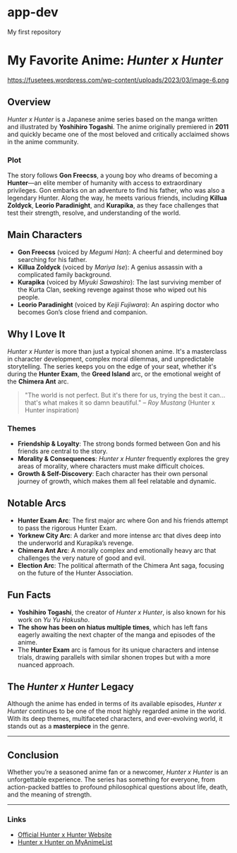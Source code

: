 # app-dev
My first repository
      
# My Favorite Anime: *Hunter x Hunter*

https://fusetees.wordpress.com/wp-content/uploads/2023/03/image-6.png


## Overview

*Hunter x Hunter* is a Japanese anime series based on the manga written and illustrated by **Yoshihiro Togashi**. The anime originally premiered in **2011** and quickly became one of the most beloved and critically acclaimed shows in the anime community.

### Plot

The story follows **Gon Freecss**, a young boy who dreams of becoming a **Hunter**—an elite member of humanity with access to extraordinary privileges. Gon embarks on an adventure to find his father, who was also a legendary Hunter. Along the way, he meets various friends, including **Killua Zoldyck**, **Leorio Paradinight**, and **Kurapika**, as they face challenges that test their strength, resolve, and understanding of the world.

## Main Characters

- **Gon Freecss** (voiced by *Megumi Han*): A cheerful and determined boy searching for his father.
- **Killua Zoldyck** (voiced by *Mariya Ise*): A genius assassin with a complicated family background.
- **Kurapika** (voiced by *Miyuki Sawashiro*): The last surviving member of the Kurta Clan, seeking revenge against those who wiped out his people.
- **Leorio Paradinight** (voiced by *Keiji Fujiwara*): An aspiring doctor who becomes Gon’s close friend and companion.

## Why I Love It

*Hunter x Hunter* is more than just a typical shonen anime. It's a masterclass in character development, complex moral dilemmas, and unpredictable storytelling. The series keeps you on the edge of your seat, whether it's during the **Hunter Exam**, the **Greed Island** arc, or the emotional weight of the **Chimera Ant** arc.

> "The world is not perfect. But it's there for us, trying the best it can... that's what makes it so damn beautiful." – *Roy Mustang* (Hunter x Hunter inspiration)

### Themes

- **Friendship & Loyalty**: The strong bonds formed between Gon and his friends are central to the story.
- **Morality & Consequences**: *Hunter x Hunter* frequently explores the grey areas of morality, where characters must make difficult choices.
- **Growth & Self-Discovery**: Each character has their own personal journey of growth, which makes them all feel relatable and dynamic.

## Notable Arcs

- **Hunter Exam Arc**: The first major arc where Gon and his friends attempt to pass the rigorous Hunter Exam.
- **Yorknew City Arc**: A darker and more intense arc that dives deep into the underworld and Kurapika’s revenge.
- **Chimera Ant Arc**: A morally complex and emotionally heavy arc that challenges the very nature of good and evil.
- **Election Arc**: The political aftermath of the Chimera Ant saga, focusing on the future of the Hunter Association.

## Fun Facts

- **Yoshihiro Togashi**, the creator of *Hunter x Hunter*, is also known for his work on *Yu Yu Hakusho*.
- **The show has been on hiatus multiple times**, which has left fans eagerly awaiting the next chapter of the manga and episodes of the anime.
- The **Hunter Exam** arc is famous for its unique characters and intense trials, drawing parallels with similar shonen tropes but with a more nuanced approach.

## The *Hunter x Hunter* Legacy

Although the anime has ended in terms of its available episodes, *Hunter x Hunter* continues to be one of the most highly regarded anime in the world. With its deep themes, multifaceted characters, and ever-evolving world, it stands out as a **masterpiece** in the genre.

---

## Conclusion

Whether you’re a seasoned anime fan or a newcomer, *Hunter x Hunter* is an unforgettable experience. The series has something for everyone, from action-packed battles to profound philosophical questions about life, death, and the meaning of strength.

---

### Links

- [Official Hunter x Hunter Website](https://www.viz.com/hunter-x-hunter)
- [Hunter x Hunter on MyAnimeList](https://myanimelist.net/anime/11061/Hunter_x_Hunter_2011)


